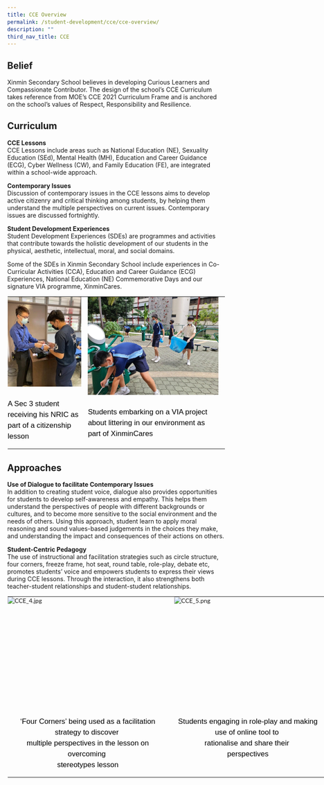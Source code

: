 ```yaml
---
title: CCE Overview
permalink: /student-development/cce/cce-overview/
description: ""
third_nav_title: CCE
---
```

Belief
------

Xinmin Secondary School believes in developing Curious Learners and Compassionate Contributor. The design of the school’s CCE Curriculum takes reference from MOE’s CCE 2021 Curriculum Frame and is anchored on the school’s values of Respect, Responsibility and Resilience.

Curriculum
----------

**CCE Lessons**  
CCE Lessons include areas such as National Education (NE), Sexuality Education (SEd), Mental Health (MH), Education and Career Guidance (ECG), Cyber Wellness (CW), and Family Education (FE), are integrated within a school-wide approach.

**Contemporary Issues**  
Discussion of contemporary issues in the CCE lessons aims to develop active citizenry and critical thinking among students, by helping them understand the multiple perspectives on current issues. Contemporary issues are discussed fortnightly.

**Student Development Experiences**  
Student Development Experiences (SDEs) are programmes and activities that contribute towards the holistic development of our students in the physical, aesthetic, intellectual, moral, and social domains.

Some of the SDEs in Xinmin Secondary School include experiences in Co-Curricular Activities (CCA), Education and Career Guidance (ECG) Experiences, National Education (NE) Commemorative Days and our signature VIA programme, XinminCares.

<table class="ive_eobj_center ives_tab_kosong" style="margin: auto;
    outline: 0px;
    padding: 0px;
    border-collapse: collapse;
    clear: both;
    border: 1px solid transparent;
    table-layout: fixed;">
  <tbody style="margin: 0px; outline: 0px; padding: 0px">
    <tr style="margin: 0px; outline: 0px; padding: 0px">
      <td style="margin: 0px;
          outline: 0px;
          padding: 0px 15px 15px 0px;
          vertical-align: top;">
        <img src="/images/Cce/Cce/cce_1a.jpeg" alt="Math_1.jpg" class="ive_eobj_center" style="width=">
        <div style="margin: 0px;
            outline: 0px;
            padding: 0px;
            line-height: 24.99px;
            color: rgb(0, 0, 0);
            font-family: Helvetica, sans-serif;
            font-size: 17px;
            font-weight: 400;
            text-align: left;">
          <br>
          A Sec 3 student receiving his NRIC as part of a citizenship lesson
        </div>
      </td>
      <td style="margin: 0px;
          outline: 0px;
          padding: 0px 15px 15px 0px;
          vertical-align: top;">
        <img src="/images/Cce/Cce/cce_1b.jpeg" width="100%" alt="Math_2.jpg" class="ive_eobj_center" style="width=">
        <div style="margin: 0px;
            outline: 0px;
            padding: 0px;
            line-height: 24.99px;
            color: rgb(0, 0, 0);
            font-family: Helvetica, sans-serif;
            font-size: 17px;
            font-weight: 400;
            text-align: left;">
          <br>
          Students embarking on a VIA project about littering in our environment as part of XinminCares
        </div>
      </td>
    </tr>
  </tbody>
</table>




Approaches
----------

**Use of Dialogue to facilitate Contemporary Issues**  
In addition to creating student voice, dialogue also provides opportunities for students to develop self-awareness and empathy. This helps them understand the perspectives of people with different backgrounds or cultures, and to become more sensitive to the social environment and the needs of others. Using this approach, student learn to apply moral reasoning and sound values-based judgements in the choices they make, and understanding the impact and consequences of their actions on others.

**Student-Centric Pedagogy**  
The use of instructional and facilitation strategies such as circle structure, four corners, freeze frame, hot seat, round table, role-play, debate etc, promotes students’ voice and empowers students to express their views during CCE lessons. Through the interaction, it also strengthens both teacher-student relationships and student-student relationships.

<table class="ive_eobj_center ives_tab_kosong" style="box-sizing: inherit; font-family: Lato, sans-serif; border-collapse: collapse; border-spacing: 0px; width: 845.325px; margin: auto; outline: 0px; padding: 0px; clear: both; border: 1px solid transparent; table-layout: fixed;"><tbody style="box-sizing: inherit; font-family: Lato, sans-serif; margin: 0px; outline: 0px; padding: 0px;"><tr style="box-sizing: inherit; font-family: Lato, sans-serif; margin: 0px; outline: 0px; padding: 0px;"><td style="box-sizing: inherit; font-family: Lato, sans-serif; padding: 0px 15px 15px 0px; text-align: left; vertical-align: top; border: 0px solid rgb(214, 214, 214); margin: 0px; outline: 0px;"><img class="ive_eobj_center" alt="CCE_4.jpg" src="https://www.xinminsec.moe.edu.sg/images/CCE_4.jpeg" style="box-sizing: inherit; font-family: Lato, sans-serif; max-width: 100%; height: 276px; display: block; margin: auto; width: 370px; outline: 0px; padding: 0px; border: none; clear: both;"><div style="box-sizing: inherit; font-family: Helvetica, sans-serif; margin: 0px; outline: 0px; padding: 0px; line-height: 24.99px; color: rgb(0, 0, 0); font-size: 17px; font-weight: 400; text-align: center;">‘Four Corners’ being used as a facilitation strategy to discover&nbsp;</div><div style="box-sizing: inherit; font-family: Helvetica, sans-serif; margin: 0px; outline: 0px; padding: 0px; line-height: 24.99px; color: rgb(0, 0, 0); font-size: 17px; font-weight: 400; text-align: center;">multiple perspectives in the&nbsp;lesson on overcoming&nbsp;</div><div style="box-sizing: inherit; font-family: Helvetica, sans-serif; margin: 0px; outline: 0px; padding: 0px; line-height: 24.99px; color: rgb(0, 0, 0); font-size: 17px; font-weight: 400; text-align: center;">stereotypes lesson</div></td><td style="box-sizing: inherit; font-family: Lato, sans-serif; padding: 0px 15px 15px 0px; text-align: left; vertical-align: top; border: 0px solid rgb(214, 214, 214); margin: 0px; outline: 0px;"><img class="ive_eobj_center" alt="CCE_5.png" width="100%" src="https://www.xinminsec.moe.edu.sg/images/CCE_5.png" style="box-sizing: inherit; font-family: Lato, sans-serif; max-width: 100%; height: 276px; display: block; margin: auto; width: 340px; outline: 0px; padding: 0px; border: none; clear: both;"><div style="box-sizing: inherit; font-family: Helvetica, sans-serif; margin: 0px; outline: 0px; padding: 0px; line-height: 24.99px; color: rgb(0, 0, 0); font-size: 17px; font-weight: 400; text-align: center;">Students engaging in role-play&nbsp;and making use of&nbsp;online tool to&nbsp;</div><div style="box-sizing: inherit; font-family: Helvetica, sans-serif; margin: 0px; outline: 0px; padding: 0px; line-height: 24.99px; color: rgb(0, 0, 0); font-size: 17px; font-weight: 400; text-align: center;">rationalise&nbsp;and&nbsp;share their&nbsp;</div><div style="box-sizing: inherit; font-family: Helvetica, sans-serif; margin: 0px; outline: 0px; padding: 0px; line-height: 24.99px; color: rgb(0, 0, 0); font-size: 17px; font-weight: 400; text-align: center;">perspectives</div></td><td style="box-sizing: inherit; font-family: Lato, sans-serif; padding: 0px 15px 15px 0px; text-align: left; vertical-align: top; border: 0px solid rgb(214, 214, 214); margin: 0px; outline: 0px;"><img class="ive_eobj_center" alt="CCE_6.png" src="https://www.xinminsec.moe.edu.sg/images/CCE_6.png" style="box-sizing: inherit; font-family: Lato, sans-serif; max-width: 100%; height: 273px; display: block; margin: auto; width: 279px; outline: 0px; padding: 0px; border: none; clear: both;"><div style="box-sizing: inherit; font-family: Helvetica, sans-serif; margin: 0px; outline: 0px; padding: 0px; line-height: 24.99px; color: rgb(0, 0, 0); font-size: 17px; font-weight: 400; text-align: center;">Eliciting opinions about mental&nbsp;health using Menti as a&nbsp;lead-up&nbsp;to&nbsp;a&nbsp;</div><div style="box-sizing: inherit; font-family: Helvetica, sans-serif; margin: 0px; outline: 0px; padding: 0px; line-height: 24.99px; color: rgb(0, 0, 0); font-size: 17px; font-weight: 400; text-align: center;">discussion about&nbsp;help seeking&nbsp;</div><div style="box-sizing: inherit; font-family: Helvetica, sans-serif; margin: 0px; outline: 0px; padding: 0px; line-height: 24.99px; color: rgb(0, 0, 0); font-size: 17px; font-weight: 400; text-align: center;">and resilience</div></td></tr></tbody></table>
